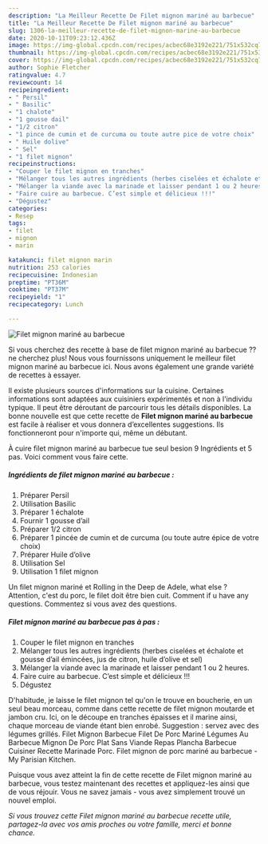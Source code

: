 ```yaml
---
description: "La Meilleur Recette De Filet mignon mariné au barbecue"
title: "La Meilleur Recette De Filet mignon mariné au barbecue"
slug: 1306-la-meilleur-recette-de-filet-mignon-marine-au-barbecue
date: 2020-10-11T09:23:12.436Z
image: https://img-global.cpcdn.com/recipes/acbec68e3192e221/751x532cq70/filet-mignon-marine-au-barbecue-photo-principale-de-la-recette.jpg
thumbnail: https://img-global.cpcdn.com/recipes/acbec68e3192e221/751x532cq70/filet-mignon-marine-au-barbecue-photo-principale-de-la-recette.jpg
cover: https://img-global.cpcdn.com/recipes/acbec68e3192e221/751x532cq70/filet-mignon-marine-au-barbecue-photo-principale-de-la-recette.jpg
author: Sophie Fletcher
ratingvalue: 4.7
reviewcount: 14
recipeingredient:
- " Persil"
- " Basilic"
- "1 chalote"
- "1 gousse dail"
- "1/2 citron"
- "1 pince de cumin et de curcuma ou toute autre pice de votre choix"
- " Huile dolive"
- " Sel"
- "1 filet mignon"
recipeinstructions:
- "Couper le filet mignon en tranches"
- "Mélanger tous les autres ingrédients (herbes ciselées et échalote et gousse d’ail émincées, jus de citron, huile d’olive et sel)"
- "Mélanger la viande avec la marinade et laisser pendant 1 ou 2 heures."
- "Faire cuire au barbecue. C’est simple et délicieux !!!"
- "Dégustez"
categories:
- Resep
tags:
- filet
- mignon
- marin

katakunci: filet mignon marin 
nutrition: 253 calories
recipecuisine: Indonesian
preptime: "PT36M"
cooktime: "PT37M"
recipeyield: "1"
recipecategory: Lunch

---
```



![Filet mignon mariné au barbecue](https://img-global.cpcdn.com/recipes/acbec68e3192e221/751x532cq70/filet-mignon-marine-au-barbecue-photo-principale-de-la-recette.jpg)

Si vous cherchez des recette à base de filet mignon mariné au barbecue ?? ne cherchez plus! Nous vous fournissons uniquement le meilleur filet mignon mariné au barbecue ici. Nous avons également une grande variété de recettes à essayer.

Il existe plusieurs sources d'informations sur la cuisine. Certaines informations sont adaptées aux cuisiniers expérimentés et non à l'individu typique. Il peut être déroutant de parcourir tous les détails disponibles. La bonne nouvelle est que cette recette de <strong> Filet mignon mariné au barbecue </strong> est facile à réaliser et vous donnera d’excellentes suggestions. Ils fonctionneront pour n'importe qui, même un débutant.

<!--inarticleads1-->

À cuire filet mignon mariné au barbecue tue seul besion 9 Ingrédients et 5 pas. Voici comment vous faire cette.

##### Ingrédients de filet mignon mariné au barbecue :

1. Préparer  Persil
1. Utilisation  Basilic
1. Préparer 1 échalote
1. Fournir 1 gousse d’ail
1. Préparer 1/2 citron
1. Préparer 1 pincée de cumin et de curcuma (ou toute autre épice de votre choix)
1. Préparer  Huile d’olive
1. Utilisation  Sel
1. Utilisation 1 filet mignon


Un filet mignon mariné et Rolling in the Deep de Adele, what else ? Attention, c&#39;est du porc, le filet doit être bien cuit. Comment if u have any questions. Commentez si vous avez des questions. 

<!--inarticleads2-->

##### Filet mignon mariné au barbecue pas à pas :

1. Couper le filet mignon en tranches
1. Mélanger tous les autres ingrédients (herbes ciselées et échalote et gousse d’ail émincées, jus de citron, huile d’olive et sel)
1. Mélanger la viande avec la marinade et laisser pendant 1 ou 2 heures.
1. Faire cuire au barbecue. C’est simple et délicieux !!!
1. Dégustez


D&#39;habitude, je laisse le filet mignon tel qu&#39;on le trouve en boucherie, en un seul beau morceau, comme dans cette recette de filet mignon moutarde et jambon cru. Ici, on le découpe en tranches épaisses et il marine ainsi, chaque morceau de viande étant bien enrobé. Suggestion : servez avec des légumes grillés. Filet Mignon Barbecue Filet De Porc Mariné Légumes Au Barbecue Mignon De Porc Plat Sans Viande Repas Plancha Barbecue Cuisiner Recette Marinade Porc. Filet mignon de porc mariné au barbecue - My Parisian Kitchen. 

<!--inarticleads1-->

<p>
Puisque vous avez atteint la fin de cette recette de Filet mignon mariné au barbecue, vous testez maintenant des recettes et appliquez-les ainsi que de vous réjouir. Vous ne savez jamais - vous avez simplement trouvé un nouvel emploi.
</p>

<p>
<i>Si vous trouvez cette Filet mignon mariné au barbecue recette utile, partagez-la avec vos amis proches ou votre famille, merci et bonne chance.</i>
</p>
